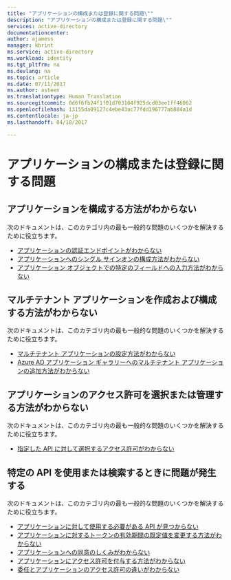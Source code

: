 ```yaml
---
title: "アプリケーションの構成または登録に関する問題\""
description: "アプリケーションの構成または登録に関する問題\""
services: active-directory
documentationcenter: 
author: ajamess
manager: kbrint
ms.service: active-directory
ms.workload: identity
ms.tgt_pltfrm: na
ms.devlang: na
ms.topic: article
ms.date: 07/11/2017
ms.author: asteen
ms.translationtype: Human Translation
ms.sourcegitcommit: 0d6f6fb24f1f01d703104f925dcd03ee1ff46062
ms.openlocfilehash: 13155da09127c4ebe43ac77fdd196777ab884a1d
ms.contentlocale: ja-jp
ms.lasthandoff: 04/18/2017

---
```


# <a name="problems-configuring-or-registering-my-application"></a>アプリケーションの構成または登録に関する問題



## <a name="i-dont-know-how-to-configure-my-application"></a>アプリケーションを構成する方法がわからない
  次のドキュメントは、このカテゴリ内の最も一般的な問題のいくつかを解決するために役立ちます。
  * [アプリケーションの認証エンドポイントがわからない](https://docs.microsoft.com/azure/active-directory/application-dev-registration-config-how-to/?/?WT.mc_id=DMC_AAD_Develop_Apps_Troubleshooting_Nav)
  * [アプリケーションへのシングル サインオンの構成方法がわからない](https://docs.microsoft.com/azure/active-directory/application-dev-registration-config-sso-how-to/?/?WT.mc_id=DMC_AAD_Develop_Apps_Troubleshooting_Nav)
  * [アプリケーション オブジェクトでの特定のフィールドへの入力方法がわからない](https://docs.microsoft.com/azure/active-directory/application-dev-registration-config-specific-application-property-how-to/?/?WT.mc_id=DMC_AAD_Develop_Apps_Troubleshooting_Nav)

## <a name="i-dont-know-how-to-create-and-configure-a-multi-tenant-application"></a>マルチテナント アプリケーションを作成および構成する方法がわからない
  次のドキュメントは、このカテゴリ内の最も一般的な問題のいくつかを解決するために役立ちます。
  * [マルチテナント アプリケーションの設定方法がわからない](https://docs.microsoft.com/azure/active-directory/application-dev-setup-multi-tenant-app/?/?WT.mc_id=DMC_AAD_Develop_Apps_Troubleshooting_Nav)
  * [Azure AD アプリケーション ギャラリーへのマルチテナント アプリケーションの追加方法がわからない](https://docs.microsoft.com/azure/active-directory/application-dev-registration-config-multi-tenant-application-add-to-gallery-how-to/?/?WT.mc_id=DMC_AAD_Develop_Apps_Troubleshooting_Nav)

## <a name="i-dont-know-how-to-select-or-manage-permissions-for-my-application"></a>アプリケーションのアクセス許可を選択または管理する方法がわからない
  次のドキュメントは、このカテゴリ内の最も一般的な問題のいくつかを解決するために役立ちます。
  * [指定した API に対して選択するアクセス許可がわからない](https://docs.microsoft.com/azure/active-directory/application-dev-perms-for-given-api/?/?WT.mc_id=DMC_AAD_Develop_Apps_Troubleshooting_Nav)

## <a name="im-having-a-problem-using-or-finding-a-specific-api"></a>特定の API を使用または検索するときに問題が発生する
  次のドキュメントは、このカテゴリ内の最も一般的な問題のいくつかを解決するために役立ちます。
  * [アプリケーションに対して使用する必要がある API が見つからない](https://docs.microsoft.com/azure/active-directory/application-dev-api-find-an-api-how-to/?/?WT.mc_id=DMC_AAD_Develop_Apps_Troubleshooting_Nav)
  * [アプリケーションに対するトークンの有効期間の既定値を変更する方法がわからない](https://docs.microsoft.com/azure/active-directory/application-dev-registration-config-change-token-lifetime-how-to/?/?WT.mc_id=DMC_AAD_Develop_Apps_Troubleshooting_Nav)
  * [アプリケーションへの同意のしくみがわからない](https://docs.microsoft.com/azure/active-directory/application-dev-consent-framework/?/?WT.mc_id=DMC_AAD_Develop_Apps_Troubleshooting_Nav)
  * [アプリケーションにアクセス許可を付与する方法がわからない](https://docs.microsoft.com/azure/active-directory/application-dev-registration-config-grant-permissions-how-to/?/?WT.mc_id=DMC_AAD_Develop_Apps_Troubleshooting_Nav)
  * [委任とアプリケーションのアクセス許可の違いがわからない](https://docs.microsoft.com/azure/active-directory/application-dev-delegated-and-app-perms/?/?WT.mc_id=DMC_AAD_Develop_Apps_Troubleshooting_Nav)

